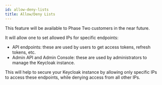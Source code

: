 ```yaml
---
id: allow-deny-lists
title: Allow/Deny Lists
---
```


This feature will be available to Phase Two customers in the near future.

It will allow one to set allowed IPs for specific endpoints:

- API endpoints: these are used by users to get access tokens, refresh tokens, etc.
- Admin API and Admin Console: these are used by administrators to manage the Keycloak instance.

This will help to secure your Keycloak instance by allowing only specific IPs to access these endpoints, while denying access from all other IPs.
